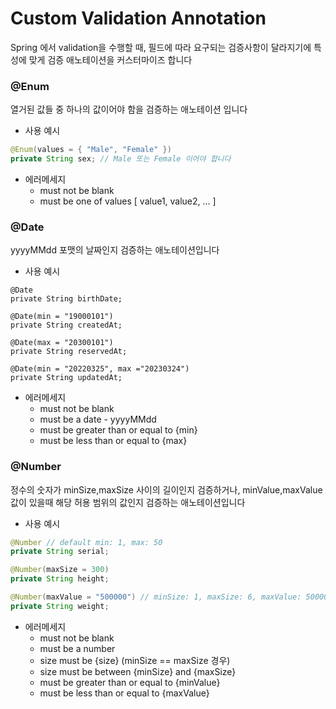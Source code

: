 # Custom Validation Annotation

Spring 에서 validation을 수행할 때, 필드에 따라 요구되는 검증사항이 달라지기에 특성에 맞게 검증 애노테이션을 커스터마이즈 합니다

### @Enum
열거된 값들 중 하나의 값이어야 함을 검증하는 애노테이션 입니다

- 사용 예시

``` java
@Enum(values = { "Male", "Female" })
private String sex; // Male 또는 Female 이어야 합니다
```

- 에러메세지
  - must not be blank
  - must be one of values [ value1, value2, ... ]

### @Date
yyyyMMdd 포맷의 날짜인지 검증하는 애노테이션입니다

- 사용 예시

```
@Date
private String birthDate;

@Date(min = "19000101")
private String createdAt;

@Date(max = "20300101")
private String reservedAt;

@Date(min = "20220325", max ="20230324")
private String updatedAt;
```

- 에러메세지
  - must not be blank
  - must be a date - yyyyMMdd
  - must be greater than or equal to {min}
  - must be less than or equal to {max}

### @Number
정수의 숫자가 minSize,maxSize 사이의 길이인지 검증하거나, minValue,maxValue 값이 있을때 해당 허용 범위의 값인지 검증하는 애노테이션입니다

- 사용 예시

```java
@Number // default min: 1, max: 50
private String serial;

@Number(maxSize = 300)
private String height;

@Number(maxValue = "500000") // minSize: 1, maxSize: 6, maxValue: 500000
private String weight;
```

- 에러메세지
  - must not be blank
  - must be a number
  - size must be {size} (minSize == maxSize 경우)
  - size must be between {minSize} and {maxSize}
  - must be greater than or equal to {minValue}
  - must be less than or equal to {maxValue}

